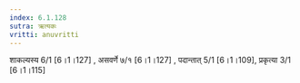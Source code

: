 ```yaml
---
index: 6.1.128
sutra: ऋत्यकः
vritti: anuvritti
---
```


शाकल्यस्य 6/1 [6।1।127] , असवर्णे ७/१ [6।1।127] ,  पदान्तात् 5/1 [6।1।109],  प्रकृत्या 3/1 [6।1।115]